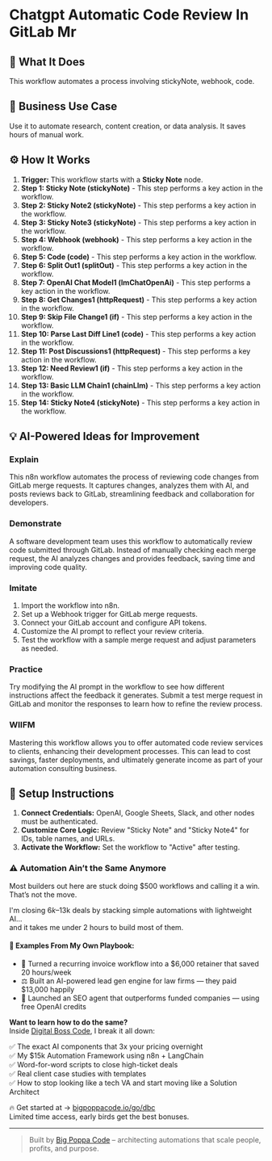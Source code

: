 # Chatgpt Automatic Code Review In GitLab Mr

## 🚀 What It Does
This workflow automates a process involving stickyNote, webhook, code.

## 💼 Business Use Case
Use it to automate research, content creation, or data analysis. It saves hours of manual work.

## ⚙️ How It Works
1.  **Trigger:** This workflow starts with a **Sticky Note** node.
2. **Step 1: Sticky Note (stickyNote)** - This step performs a key action in the workflow.
3. **Step 2: Sticky Note2 (stickyNote)** - This step performs a key action in the workflow.
4. **Step 3: Sticky Note3 (stickyNote)** - This step performs a key action in the workflow.
5. **Step 4: Webhook (webhook)** - This step performs a key action in the workflow.
6. **Step 5: Code (code)** - This step performs a key action in the workflow.
7. **Step 6: Split Out1 (splitOut)** - This step performs a key action in the workflow.
8. **Step 7: OpenAI Chat Model1 (lmChatOpenAi)** - This step performs a key action in the workflow.
9. **Step 8: Get Changes1 (httpRequest)** - This step performs a key action in the workflow.
10. **Step 9: Skip File Change1 (if)** - This step performs a key action in the workflow.
11. **Step 10: Parse Last Diff Line1 (code)** - This step performs a key action in the workflow.
12. **Step 11: Post Discussions1 (httpRequest)** - This step performs a key action in the workflow.
13. **Step 12: Need Review1 (if)** - This step performs a key action in the workflow.
14. **Step 13: Basic LLM Chain1 (chainLlm)** - This step performs a key action in the workflow.
15. **Step 14: Sticky Note4 (stickyNote)** - This step performs a key action in the workflow.

## 💡 AI-Powered Ideas for Improvement
### Explain
This n8n workflow automates the process of reviewing code changes from GitLab merge requests. It captures changes, analyzes them with AI, and posts reviews back to GitLab, streamlining feedback and collaboration for developers.

### Demonstrate
A software development team uses this workflow to automatically review code submitted through GitLab. Instead of manually checking each merge request, the AI analyzes changes and provides feedback, saving time and improving code quality.

### Imitate
1. Import the workflow into n8n.
2. Set up a Webhook trigger for GitLab merge requests.
3. Connect your GitLab account and configure API tokens.
4. Customize the AI prompt to reflect your review criteria.
5. Test the workflow with a sample merge request and adjust parameters as needed.

### Practice
Try modifying the AI prompt in the workflow to see how different instructions affect the feedback it generates. Submit a test merge request in GitLab and monitor the responses to learn how to refine the review process.

### WIIFM
Mastering this workflow allows you to offer automated code review services to clients, enhancing their development processes. This can lead to cost savings, faster deployments, and ultimately generate income as part of your automation consulting business.

## 🔧 Setup Instructions
1. **Connect Credentials:** OpenAI, Google Sheets, Slack, and other nodes must be authenticated.
2. **Customize Core Logic:** Review "Sticky Note" and "Sticky Note4" for IDs, table names, and URLs.
3. **Activate the Workflow:** Set the workflow to "Active" after testing.

### ⚠️ Automation Ain’t the Same Anymore

Most builders out here are stuck doing $500 workflows and calling it a win.  
That’s not the move.  

I'm closing $6k–$13k deals by stacking simple automations with lightweight AI...  
and it takes me under 2 hours to build most of them.

#### 🧠 Examples From My Own Playbook:
- 🔁 Turned a recurring invoice workflow into a $6,000 retainer that saved 20 hours/week  
- ⚖️ Built an AI-powered lead gen engine for law firms — they paid $13,000 happily  
- 🚀 Launched an SEO agent that outperforms funded companies — using free OpenAI credits  

**Want to learn how to do the same?**  
Inside [Digital Boss Code](https://bigpoppacode.io/go/dbc), I break it all down:

✅ The exact AI components that 3x your pricing overnight  
✅ My $15k Automation Framework using n8n + LangChain  
✅ Word-for-word scripts to close high-ticket deals  
✅ Real client case studies with templates  
✅ How to stop looking like a tech VA and start moving like a Solution Architect  

🔥 Get started at → [bigpoppacode.io/go/dbc](https://bigpoppacode.io/go/dbc)  
Limited time access, early birds get the best bonuses.

---
> Built by [Big Poppa Code](https://bigpoppacode.io) – architecting automations that scale people, profits, and purpose.
